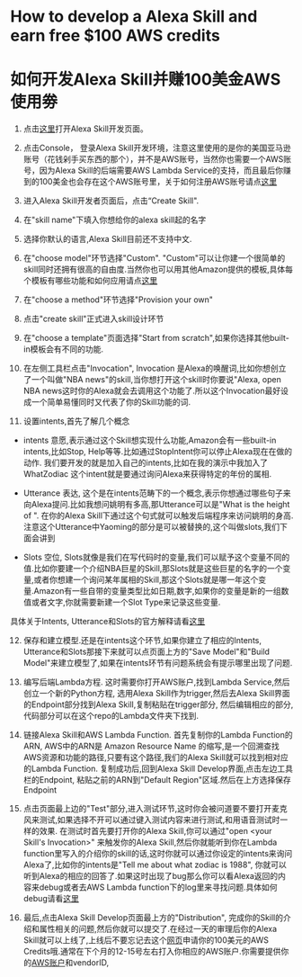 # How to develop a Alexa Skill and earn free $100 AWS credits

# 如何开发Alexa Skill并赚100美金AWS使用劵

1. 点击[这里](https://developer.amazon.com/en-US/alexa/alexa-skills-kit)打开Alexa Skill开发页面。

2. 点击Console， 登录Alexa Skill开发环境，注意这里使用的是你的美国亚马逊账号（花钱剁手买东西的那个），并不是AWS账号，当然你也需要一个AWS账号，因为Alexa Skill的后端需要AWS Lambda Service的支持，而且最后你赚到的100美金也会存在这个AWS账号里，关于如何注册AWS账号请点[这里](https://aws.amazon.com/premiumsupport/knowledge-center/create-and-activate-aws-account/)

3. 进入Alexa Skill开发者页面后，点击“Create Skill".

4. 在"skill name"下填入你想给你的alexa skill起的名字

5. 选择你默认的语言,Alexa Skill目前还不支持中文. 

6. 在"choose model"环节选择"Custom". "Custom"可以让你建一个很简单的skill同时还拥有很高的自由度.当然你也可以用其他Amazon提供的模板,具体每个模板有哪些功能和如何应用请点[这里](https://developer.amazon.com/en-US/docs/alexa/ask-overviews/build-skills-with-the-alexa-skills-kit.html)

7. 在"choose a method"环节选择"Provision your own"

8. 点击"create skill"正式进入skill设计环节

9. 在"choose a template"页面选择"Start from scratch",如果你选择其他built-in模板会有不同的功能.

10. 在左侧工具栏点击"Invocation", Invocation 是Alexa的唤醒词,比如你想创立了一个叫做"NBA news"的skill,当你想打开这个skill时你要说"Alexa, open NBA news这时你的Alexa就会去调用这个功能了.所以这个Invocation最好设成一个简单易懂同时又代表了你的Skill功能的词.

11. 设置intents,首先了解几个概念

- intents 意愿,表示通过这个Skill想实现什么功能,Amazon会有一些built-in intents,比如Stop, Help等等.比如通过StopIntent你可以停止Alexa现在在做的动作. 我们要开发的就是加入自己的intents,比如在我的演示中我加入了WhatZodiac 这个intent就是要通过询问Alexa来获得特定的年份的属相.
- Utterance 表达, 这个是在intents范畴下的一个概念,表示你想通过哪些句子来向Alexa提问.比如我想问姚明有多高,那Utterance可以是"What is the height of <Yaoming>". 在你的Alexa Skill下通过这个句式就可以触发后端程序来访问姚明的身高.注意这个Utterance中Yaoming的部分是可以被替换的,这个叫做slots,我们下面会讲到

- Slots 空位, Slots就像是我们在写代码时的变量,我们可以赋予这个变量不同的值.比如你要建一个介绍NBA巨星的Skill,那Slots就是这些巨星的名字的一个变量,或者你想建一个询问某年属相的Skill,那这个Slots就是哪一年这个变量.Amazon有一些自带的变量类型比如日期,数字,如果你的变量是新的一组数值或者文字,你就需要新建一个Slot Type来记录这些变量.

具体关于Intents, Utterance和Slots的官方解释请看[这里](https://developer.amazon.com/en-US/docs/alexa/custom-skills/create-intents-utterances-and-slots.html)


12. 保存和建立模型.还是在intents这个环节,如果你建立了相应的Intents, Utterance和Slots那接下来就可以点页面上方的"Save Model"和"Build Model"来建立模型了,如果在intents环节有问题系统会有提示哪里出现了问题.

13. 编写后端Lambda方程. 这时需要你打开AWS账户,找到Lambda Service,然后创立一个新的Python方程, 选用Alexa Skill作为trigger,然后去Alexa Skill界面的Endpoint部分找到Alexa Skill,复制粘贴在trigger部分, 然后编辑相应的部分,代码部分可以在这个repo的Lambda文件夹下找到.

14. 链接Alexa Skill和AWS Lambda Function. 首先复制你的Lambda Function的ARN, AWS中的ARN是 Amazon Resource Name 的缩写,是一个回溯查找AWS资源和功能的路径,只要有这个路径,我们的Alexa Skill就可以找到相对应的Lambda Function. 复制成功后,回到Alexa Skill Develop界面,点击左边工具栏的Endpoint, 粘贴之前的ARN到"Default Region"区域.然后在上方选择保存Endpoint

15. 点击页面最上边的"Test"部分,进入测试环节,这时你会被问道要不要打开麦克风来测试,如果选择不开可以通过键入测试内容来进行测试,和用语音测试时一样的效果. 在测试时首先要打开你的Alexa Skill,你可以通过"open <your Skill's Invocation>" 来触发你的Alexa Skill,然后你就能听到你在Lambda function里写入的介绍你的skill的话,这时你就可以通过你设定的intents来询问Alexa了,比如你的intents是"Tell me about what zodiac is 1988", 你就可以听到Alexa的相应的回答了.如果这时出现了bug那么你可以看Alexa返回的内容来debug或者去AWS Lambda function下的log里来寻找问题.具体如何debug请看[这里](https://docs.aws.amazon.com/serverless-application-model/latest/developerguide/serverless-test-and-debug.html)

16. 最后,点击Alexa Skill Develop页面最上方的"Distribution", 完成你的Skill的介绍和属性相关的问题,然后你就可以提交了.在经过一天的审理后你的Alexa Skill就可以上线了,上线后不要忘记去这个[网页](https://developer.amazon.com/en-US/alexa/alexa-skills-kit/new/aws-promotional-credits#application)申请你的100美元的AWS Credits哦.通常在下个月的12-15号左右打入你相应的AWS账户.你需要提供你的[AWS账户](https://enterprise.arcgis.com/en/server/10.3/cloud/amazon/find-your-amazon-account-number.htm)和vendorID,
